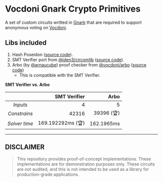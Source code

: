 # Vocdoni Gnark Crypto Primitives

A set of custom circuits writted in [Gnark](https://github.com/ConsenSys/gnark) that are required to support anonymous voting on [Vocdoni](https://github.com/vocdoni).

## Libs included

1. Hash Poseidon ([source code](./poseidon)).
2. SMT Verifier port from [@iden3/circomlib](https://github.com/iden3/circomlib/blob/master/circuits/smt/smtverifier.circom) ([source code](./smt)).
3. Arbo (by [@arnaucube](https://github.com/arnaucube)) proof checker from [@vocdoni/arbo](https://github.com/vocdoni/vocdoni-node/tree/main/tree/arbo) ([source code](./arbo))
    - This is compatible with the SMT Verifier.


**SMT Verifier vs. Arbo**

| | SMT Verifier | Arbo |
|:---:|---:|---:|
| *Inputs* | 4 | 5 |
| *Constrains* | 42316 | 39396 (🏆) |
| *Solver time* | 169.192292ms (🏆) | 162.1965ms |


---

## DISCLAIMER

> This repository provides proof-of-concept implementations. These implementations are for demonstration purposes only. These circuits are not audited, and this is not intended to be used as a library for production-grade applications.